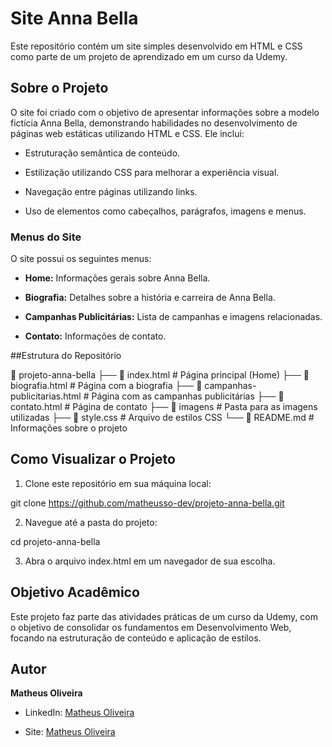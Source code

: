 # Site Anna Bella

Este repositório contém um site simples desenvolvido em HTML e CSS como parte de um projeto de aprendizado em um curso da Udemy.

## Sobre o Projeto

O site foi criado com o objetivo de apresentar informações sobre a modelo fictícia Anna Bella, demonstrando habilidades no desenvolvimento de páginas web estáticas utilizando HTML e CSS. Ele inclui:

- Estruturação semântica de conteúdo.

- Estilização utilizando CSS para melhorar a experiência visual.

- Navegação entre páginas utilizando links.

- Uso de elementos como cabeçalhos, parágrafos, imagens e menus.

### Menus do Site

O site possui os seguintes menus:

- **Home:** Informações gerais sobre Anna Bella.

- **Biografia:** Detalhes sobre a história e carreira de Anna Bella.

- **Campanhas Publicitárias:** Lista de campanhas e imagens relacionadas.

- **Contato:** Informações de contato.

##Estrutura do Repositório

📁 projeto-anna-bella
├── 📄 index.html                    # Página principal (Home)
├── 📄 biografia.html                # Página com a biografia
├── 📄 campanhas-publicitarias.html  # Página com as campanhas publicitárias
├── 📄 contato.html                  # Página de contato
├── 📂 imagens                      # Pasta para as imagens utilizadas
├── 📄 style.css                     # Arquivo de estilos CSS
└── 📄 README.md                    # Informações sobre o projeto

## Como Visualizar o Projeto

1. Clone este repositório em sua máquina local:

git clone https://github.com/matheusso-dev/projeto-anna-bella.git

2. Navegue até a pasta do projeto:

cd projeto-anna-bella

3. Abra o arquivo index.html em um navegador de sua escolha.

## Objetivo Acadêmico

Este projeto faz parte das atividades práticas de um curso da Udemy, com o objetivo de consolidar os fundamentos em Desenvolvimento Web, focando na estruturação de conteúdo e aplicação de estilos.

## Autor

**Matheus Oliveira**

- LinkedIn: [Matheus Oliveira](https://www.linkedin.com/in/matheusso/)

- Site: [Matheus Oliveira](https://www.mathteusso.com.br)
